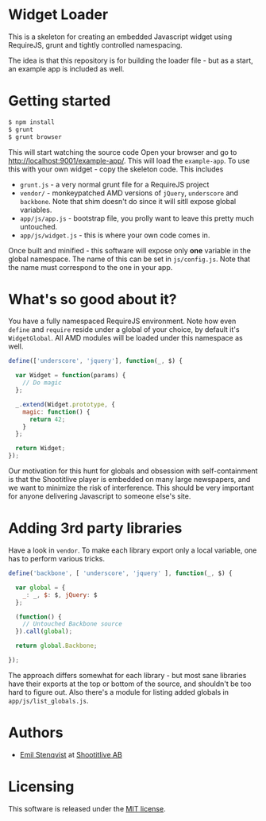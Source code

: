 # Widget Loader

This is a skeleton for creating an embedded Javascript widget using
RequireJS, grunt and tightly controlled namespacing.

The idea is that this repository is for building the loader file - but
as a start, an example app is included as well.

# Getting started

```bash
$ npm install
$ grunt
$ grunt browser
```

This will start watching the source code 
Open your browser and go to [http://localhost:9001/example-app/](http://localhost:8000/example-app/).
This will load the `example-app`. To use this with your own widget -
copy the skeleton code. This includes

- `grunt.js` - a very normal grunt file for a RequireJS project
- `vendor/` - monkeypatched AMD versions of `jQuery`, `underscore` and
`backbone`. Note that shim doesn't do since it will sitll expose global
variables.
- `app/js/app.js` - bootstrap file, you prolly want to leave
this pretty much untouched.
- `app/js/widget.js` - this is where your own code comes in.

Once built and minified - this software will expose only **one** variable in
the global namespace. The name of this can be set in `js/config.js`.
Note that the name must correspond to the one in your app.

# What's so good about it?
You have a fully namespaced RequireJS environment. Note how even
`define` and `require` reside under a global of your choice, by default
it's `WidgetGlobal`. All AMD modules will be loaded under this namespace
as well.

```javascript
define(['underscore', 'jquery'], function(_, $) {

  var Widget = function(params) {
    // Do magic
  };

  _.extend(Widget.prototype, {
    magic: function() {
      return 42;
    }
  };

  return Widget;
});
```

Our motivation for this hunt for globals and obsession with
self-containment is that the Shootitlive player is embedded on many
large newspapers, and we want to minimize the risk of interference.
This should be very important for anyone delivering Javascript to
someone else's site.

# Adding 3rd party libraries

Have a look in `vendor`. To make each library export only a
local variable, one has to perform various tricks.

```javascript
define('backbone', [ 'underscore', 'jquery' ], function(_, $) {

  var global = {
    _: _, $: $, jQuery: $
  };

  (function() {
    // Untouched Backbone source
  }).call(global);

  return global.Backbone;

});
```

The approach differs somewhat for each library - but most sane libraries
have their exports at the top or bottom of the source, and shouldn't be
too hard to figure out. Also there's a module for listing added globals
in `app/js/list_globals.js`.

# Authors
- [Emil Stenqvist](http://github.com/emilisto) at [Shootitlive AB](http://shootitlive.com)

# Licensing
This software is released under the [MIT license](http://mit-license.org).
